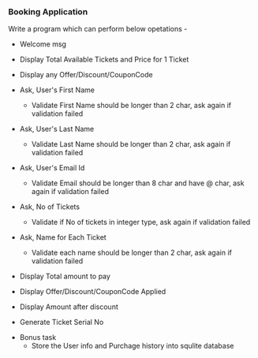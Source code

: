 ### Booking Application

Write a program which can perform below opetations - 

- Welcome msg 
- Display Total Available Tickets and Price for 1 Ticket
- Display any Offer/Discount/CouponCode

- Ask, User's First Name
    - Validate First Name should be longer than 2 char, ask again if validation failed
- Ask, User's Last Name
    - Validate Last Name should be longer than 2 char, ask again if validation failed
- Ask, User's Email Id
    - Validate Email should be longer than 8 char and have @ char, ask again if validation failed
- Ask, No of Tickets
    - Validate if No of tickets in integer type, ask again if validation failed
- Ask, Name for Each Ticket
    - Validate each name should be longer than 2 char, ask again if validation failed

- Display Total amount to pay  
- Display Offer/Discount/CouponCode Applied
- Display Amount after discount 
- Generate Ticket Serial No 

* Bonus task
    - Store the User info and Purchage history into squlite database